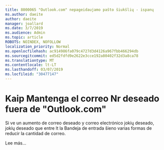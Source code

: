 ```yaml
---
title: 8000065 "Outlook.com" nepageidaujamo pašto šiukšlių - ispanų
ms.author: daeite
author: daeite
manager: joallard
ms.date: 3/7/2019
ms.audience: Admin
ms.topic: article
ROBOTS: NOINDEX, NOFOLLOW
localization_priority: Normal
ms.openlocfilehash: ac914986fa079c4727d3d4126a967fbb466294db
ms.sourcegitcommit: ed5d2fdfd9e2622e3cce192a80402f32d3a8ca78
ms.translationtype: MT
ms.contentlocale: lt-LT
ms.lasthandoff: 03/07/2019
ms.locfileid: "30477147"
---
```

# <a name="mantenga-el-correo-no-deseado-fuera-de-outlookcom"></a>Kaip Mantenga el correo Nr deseado fuera de "Outlook.com"

Si ve un aumento de correo deseado y correo electrónico jokių deseado, jokių deseado que entre lt la Bandeja de entrada šieno varias formas de reducir la cantidad de correo.

Lee más...